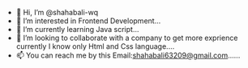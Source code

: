 - 👋 Hi, I’m @shahabali-wq
- 👀 I’m interested in Frontend Development...
- 🌱 I’m currently learning Java script...
- 💞️ I’m looking to collaborate with a company to get more exprience currently I know only Html and Css language....
- 📫 You can reach me by this Email:shahabali63209@gmail.com......

<!---
shahabali-wq/shahabali-wq is a ✨ special ✨ repository because its `README.md` (this file) appears on your GitHub profile.
You can click the Preview link to take a look at your changes.
--->
